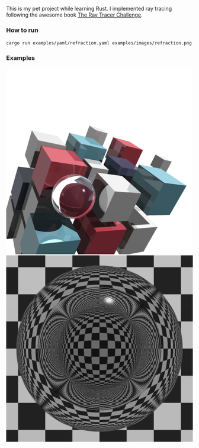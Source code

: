 This is my pet project while learning Rust.
I implemented ray tracing following the awesome book [The Ray Tracer Challenge](http://raytracerchallenge.com/).

### How to run
```
cargo run examples/yaml/refraction.yaml examples/images/refraction.png
```

### Examples
![cover](./examples/images/cover.png)
![refraction](./examples/images/refraction.png)